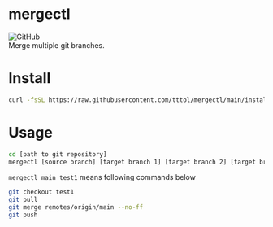 # mergectl
![GitHub](https://img.shields.io/github/license/tttol/mos3)  
Merge multiple git branches.

# Install
```bash
curl -fsSL https://raw.githubusercontent.com/tttol/mergectl/main/install.sh | sh
```

# Usage
```bash
cd [path to git repository]
mergectl [source branch] [target branch 1] [target branch 2] [target branch 3] ...
```

`mergectl main test1` means following commands below
```bash
git checkout test1
git pull
git merge remotes/origin/main --no-ff
git push
```
